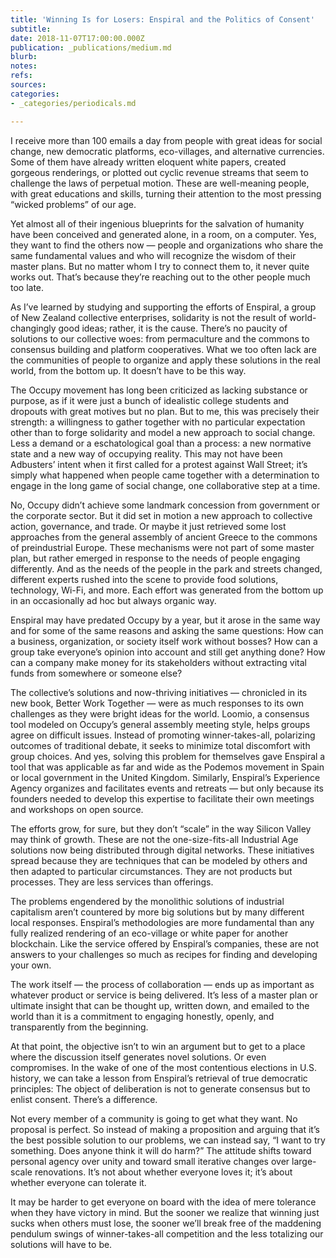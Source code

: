 ```yaml
---
title: 'Winning Is for Losers: Enspiral and the Politics of Consent'
subtitle: 
date: 2018-11-07T17:00:00.000Z
publication: _publications/medium.md
blurb: 
notes: 
refs: 
sources: 
categories:
- _categories/periodicals.md

---
```

I receive more than 100 emails a day from people with great ideas for social change, new democratic platforms, eco-villages, and alternative currencies. Some of them have already written eloquent white papers, created gorgeous renderings, or plotted out cyclic revenue streams that seem to challenge the laws of perpetual motion. These are well-meaning people, with great educations and skills, turning their attention to the most pressing “wicked problems” of our age.

Yet almost all of their ingenious blueprints for the salvation of humanity have been conceived and generated alone, in a room, on a computer. Yes, they want to find the others now — people and organizations who share the same fundamental values and who will recognize the wisdom of their master plans. But no matter whom I try to connect them to, it never quite works out. That’s because they’re reaching out to the other people much too late.

As I’ve learned by studying and supporting the efforts of Enspiral, a group of New Zealand collective enterprises, solidarity is not the result of world-changingly good ideas; rather, it is the cause. There’s no paucity of solutions to our collective woes: from permaculture and the commons to consensus building and platform cooperatives. What we too often lack are the communities of people to organize and apply these solutions in the real world, from the bottom up. It doesn’t have to be this way.

The Occupy movement has long been criticized as lacking substance or purpose, as if it were just a bunch of idealistic college students and dropouts with great motives but no plan. But to me, this was precisely their strength: a willingness to gather together with no particular expectation other than to forge solidarity and model a new approach to social change. Less a demand or a eschatological goal than a process: a new normative state and a new way of occupying reality. This may not have been Adbusters’ intent when it first called for a protest against Wall Street; it’s simply what happened when people came together with a determination to engage in the long game of social change, one collaborative step at a time.

No, Occupy didn’t achieve some landmark concession from government or the corporate sector. But it did set in motion a new approach to collective action, governance, and trade. Or maybe it just retrieved some lost approaches from the general assembly of ancient Greece to the commons of preindustrial Europe. These mechanisms were not part of some master plan, but rather emerged in response to the needs of people engaging differently. And as the needs of the people in the park and streets changed, different experts rushed into the scene to provide food solutions, technology, Wi-Fi, and more. Each effort was generated from the bottom up in an occasionally ad hoc but always organic way.

Enspiral may have predated Occupy by a year, but it arose in the same way and for some of the same reasons and asking the same questions: How can a business, organization, or society itself work without bosses? How can a group take everyone’s opinion into account and still get anything done? How can a company make money for its stakeholders without extracting vital funds from somewhere or someone else?

The collective’s solutions and now-thriving initiatives — chronicled in its new book, Better Work Together — were as much responses to its own challenges as they were bright ideas for the world. Loomio, a consensus tool modeled on Occupy’s general assembly meeting style, helps groups agree on difficult issues. Instead of promoting winner-takes-all, polarizing outcomes of traditional debate, it seeks to minimize total discomfort with group choices. And yes, solving this problem for themselves gave Enspiral a tool that was applicable as far and wide as the Podemos movement in Spain or local government in the United Kingdom. Similarly, Enspiral’s Experience Agency organizes and facilitates events and retreats — but only because its founders needed to develop this expertise to facilitate their own meetings and workshops on open source.

The efforts grow, for sure, but they don’t “scale” in the way Silicon Valley may think of growth. These are not the one-size-fits-all Industrial Age solutions now being distributed through digital networks. These initiatives spread because they are techniques that can be modeled by others and then adapted to particular circumstances. They are not products but processes. They are less services than offerings.

The problems engendered by the monolithic solutions of industrial capitalism aren’t countered by more big solutions but by many different local responses. Enspiral’s methodologies are more fundamental than any fully realized rendering of an eco-village or white paper for another blockchain. Like the service offered by Enspiral’s companies, these are not answers to your challenges so much as recipes for finding and developing your own.

The work itself — the process of collaboration — ends up as important as whatever product or service is being delivered. It’s less of a master plan or ultimate insight that can be thought up, written down, and emailed to the world than it is a commitment to engaging honestly, openly, and transparently from the beginning.

At that point, the objective isn’t to win an argument but to get to a place where the discussion itself generates novel solutions. Or even compromises. In the wake of one of the most contentious elections in U.S. history, we can take a lesson from Enspiral’s retrieval of true democratic principles: The object of deliberation is not to generate consensus but to enlist consent. There’s a difference.

Not every member of a community is going to get what they want. No proposal is perfect. So instead of making a proposition and arguing that it’s the best possible solution to our problems, we can instead say, “I want to try something. Does anyone think it will do harm?” The attitude shifts toward personal agency over unity and toward small iterative changes over large-scale renovations. It’s not about whether everyone loves it; it’s about whether everyone can tolerate it.

It may be harder to get everyone on board with the idea of mere tolerance when they have victory in mind. But the sooner we realize that winning just sucks when others must lose, the sooner we’ll break free of the maddening pendulum swings of winner-takes-all competition and the less totalizing our solutions will have to be.
